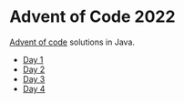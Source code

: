 # Advent of Code 2022

[Advent of code](https://adventofcode.com/2022) solutions in Java.

* [Day 1](./src/main/java/net/alexmiranda/adventofcode2022/Day1.java)
* [Day 2](./src/main/java/net/alexmiranda/adventofcode2022/Day2.java)
* [Day 3](./src/main/java/net/alexmiranda/adventofcode2022/Day3.java)
* [Day 4](./src/main/java/net/alexmiranda/adventofcode2022/Day4.java)
